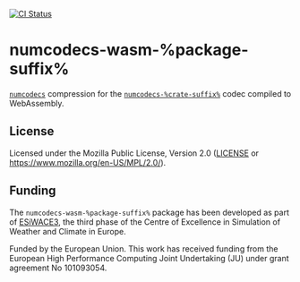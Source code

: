 [![CI Status]][workflow]

[CI Status]: https://img.shields.io/github/actions/workflow/status/juntyr/numcodecs-rs/ci.yml?branch=main
[workflow]: https://github.com/juntyr/numcodecs-rs/actions/workflows/ci.yml?query=branch%3Amain

# numcodecs-wasm-%package-suffix%

[`numcodecs`] compression for the [`numcodecs-%crate-suffix%`] codec compiled to WebAssembly.

[`numcodecs`]: https://numcodecs.readthedocs.io/en/stable/
[`numcodecs-%crate-suffix%`]: https://docs.rs/numcodecs-%crate-suffix%/

## License

Licensed under the Mozilla Public License, Version 2.0 ([LICENSE](LICENSE) or https://www.mozilla.org/en-US/MPL/2.0/).

## Funding

The `numcodecs-wasm-%package-suffix%` package has been developed as part of [ESiWACE3](https://www.esiwace.eu), the third phase of the Centre of Excellence in Simulation of Weather and Climate in Europe.

Funded by the European Union. This work has received funding from the European High Performance Computing Joint Undertaking (JU) under grant agreement No 101093054.
